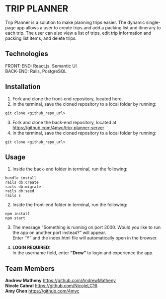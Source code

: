 # TRIP PLANNER

Trip Planner is a solution to make planning trips easier. The dynamic single-page app allows a user to create trips and add a packing list and itinerary to each trip. The user can also view a list of trips, edit trip information and packing list items, and delete trips.  

## Technologies  

FRONT-END: React.js, Semantic UI  
BACK-END: Rails, PostgreSQL  

## Installation 
1. Fork and clone the front-end repository, located here.  
2. In the terminal, save the cloned repository to a local folder by running:   
```
git clone <github_repo_url>    
```
3. Fork and clone the back-end repository, located at https://github.com/4myc/trip-planner-server  
4. In the terminal, save the cloned repository to a local folder by running:   
```
git clone <github_repo_url>  
```


## Usage
1. Inside the back-end folder in terminal, run the following:   
```
bundle install 
rails db:create
rails db:migrate
rails db:seed
rails s
```

2. Inside the front-end folder in terminal, run the following:  
```
npm install  
npm start 
```

3. The message “Something is running on port 3000. Would you like to run the app on another port instead?” will appear.  
Enter “Y” and the index.html file will automatically open in the browser.  

4. **LOGIN REQUIRED:**  
In the username field, enter **"Drew”** to login and experience the app.


## Team Members 
**Andrew Matheny** https://github.com/AndrewMatheny     
**Nicole Cabral** https://github.com/NicoleLC16  
**Amy Chen** https://github.com/4myc  
